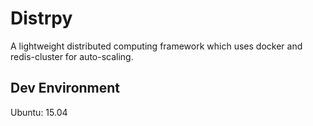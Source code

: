 # Distrpy
A lightweight distributed computing framework which uses docker and redis-cluster for auto-scaling.


## Dev Environment
Ubuntu: 15.04
